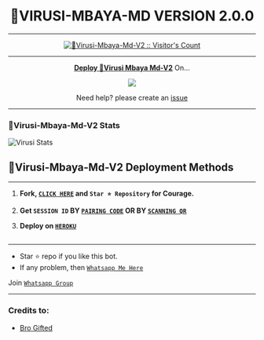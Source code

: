 <h1 align="center"> 🦠VIRUSI-MBAYA-MD VERSION 2.0.0  </h1>
<p align="center">  

***
 <a aria-label="🦠Virusi-Mbaya-Md-V2 is free to use" href="https://github.com/Vurusian/Virusi-Mbaya-Md-V2" target="_blank">

</p>
<p align="center"><img src="https://profile-counter.glitch.me/{Vurusian}/count.svg" alt="🦠Virusi-Mbaya-Md-V2 :: Visitor's Count" /></p>

---

<p align="center">
  <a href="https://github.com/Vurusian/Virusi-Mbaya-Md"><b>Deploy 🦠Virusi Mbaya Md-V2</b></a> On...
</p>

<p align="center">
  <a href="https://dashboard.heroku.com/new?template=https://github.com/Vurusian/Virusi-Mbaya-Md-V2"><img src="https://img.shields.io/badge/heroku-9d7acc?style=for-the-badge&logo=heroku&logoColor=430098"></a>

<p align="center">Need help? please create an <a href="https://github.com/Vurusian/Virusi-Mbaya-Md-V2/issues">issue</a></p>

---

 <h3>🦠Virusi-Mbaya-Md-V2 Stats</h3>

![Virusi Stats](https://github-readme-stats.vercel.app/api/pin/?username=Vurusian&repo=Virusi-Mbaya-Md-V2&show_owner=true&theme=dark)


    
   
## 🦠Virusi-Mbaya-Md-V2 Deployment Methods
---
1.  **Fork, [`CLICK HERE`](https://github.com/Vurusian/Virusi-Mbaya-Md/fork) and `Star ⭐ Repository` for Courage.**
2.  **Get `SESSION ID` BY    [`PAIRING CODE`](https://virusi-pair-code.onrender.com/pair)
OR BY [`SCANNING QR`](https://virusi-qr-code.onrender.com)**
    
   4. **Deploy on [`HEROKU`](https://dashboard.heroku.com/new?template=https://github.com/Vurusian/Virusi-Mbaya-Md-V2)**
##
---


- Star ⭐ repo if you like this bot.
- If any problem, then [`Whatsapp Me Here`](https://wa.me/254748721079)
  
Join [`Whatsapp Group`](https://chat.whatsapp.com/Gkaa5BXfTc95a5DqeRjlmm)
_____________________
### Credits to:
- [Bro Gifted](https://github.com/mouricedevs)
